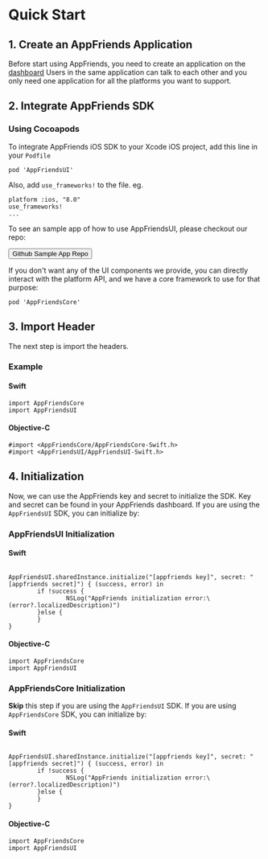 # Quick Start
## 1. Create an AppFriends Application
Before start using AppFriends, you need to create an application on the [dashboard](http://appfriends.hacknocraft.com/landing/index) Users in the same application can talk to each other and you only need one application for all the platforms you want to support.

## 2. Integrate AppFriends SDK
### Using Cocoapods
To integrate AppFriends iOS SDK to your Xcode iOS project, add this line in your `Podfile`

	pod 'AppFriendsUI'

Also, add `use_frameworks!` to the file. eg.

	platform :ios, "8.0"
	use_frameworks!
	...

To see an sample app of how to use AppFriendsUI, please checkout our repo:

<a href="https://github.com/laeroah/AppFriendsUI/">
<button class="btn btn-info">Github Sample App Repo</button>  
</a>

If you don't want any of the UI components we provide, you can directly interact with the platform API, and we have a core framework to use for that purpose:

	pod 'AppFriendsCore'

## 3. Import Header
The next step is import the headers.

### Example

#### Swift
<pre><code class="swift">import AppFriendsCore
import AppFriendsUI
</code></pre>

#### Objective-C
```
#import <AppFriendsCore/AppFriendsCore-Swift.h>
#import <AppFriendsUI/AppFriendsUI-Swift.h>
```
## 4. Initialization
Now, we can use the AppFriends key and secret to initialize the SDK. Key and secret can be found in your AppFriends dashboard. If you are using the `AppFriendsUI` SDK, you can initialize by:

### AppFriendsUI Initialization

#### Swift
<pre><code class="swift">
AppFriendsUI.sharedInstance.initialize("[appfriends key]", secret: "[appfriends secret]") { (success, error) in
		if !success {
				NSLog("AppFriends initialization error:\(error?.localizedDescription)")
		}else {
		}
}
</code></pre>

#### Objective-C
<pre><code class="swift">import AppFriendsCore
import AppFriendsUI
</code></pre>

### AppFriendsCore Initialization

**Skip** this step if you are using the `AppFriendsUI` SDK. If you are using `AppFriendsCore` SDK, you can initialize by:

#### Swift
<pre><code class="swift">
AppFriendsUI.sharedInstance.initialize("[appfriends key]", secret: "[appfriends secret]") { (success, error) in
		if !success {
				NSLog("AppFriends initialization error:\(error?.localizedDescription)")
		}else {
		}
}
</code></pre>

#### Objective-C
<pre><code class="swift">import AppFriendsCore
import AppFriendsUI
</code></pre>
